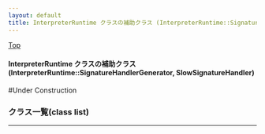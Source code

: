 ```yaml
---
layout: default
title: InterpreterRuntime クラスの補助クラス (InterpreterRuntime::SignatureHandlerGenerator, SlowSignatureHandler)
---
```

[Top](../index.html)

#### InterpreterRuntime クラスの補助クラス (InterpreterRuntime::SignatureHandlerGenerator, SlowSignatureHandler)

#Under Construction


### クラス一覧(class list)



---
